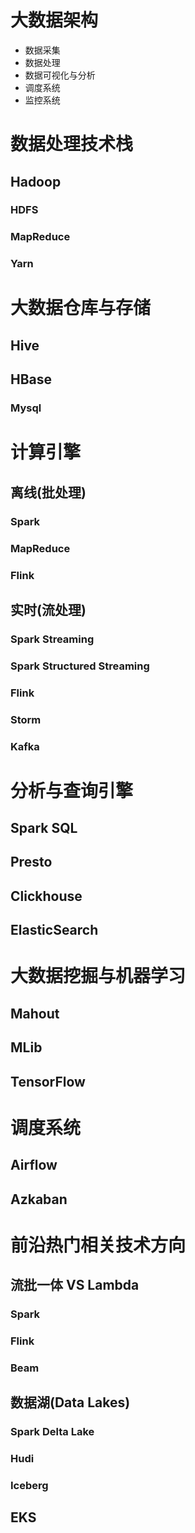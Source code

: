 # 大数据架构
* 数据采集
* 数据处理
* 数据可视化与分析
* 调度系统
* 监控系统

# 数据处理技术栈
## Hadoop
### HDFS
### MapReduce
### Yarn

# 大数据仓库与存储
## Hive
## HBase
### Mysql

# 计算引擎
## 离线(批处理)
### Spark
### MapReduce
### Flink

## 实时(流处理)
### Spark Streaming
### Spark Structured Streaming
### Flink
### Storm
### Kafka

# 分析与查询引擎
## Spark SQL
## Presto
## Clickhouse
## ElasticSearch

# 大数据挖掘与机器学习
## Mahout
## MLib
## TensorFlow

# 调度系统
## Airflow
## Azkaban

# 前沿热门相关技术方向
## 流批一体 VS Lambda
### Spark
### Flink
### Beam

## 数据湖(Data Lakes)
### Spark Delta Lake
### Hudi
### Iceberg
## EKS


